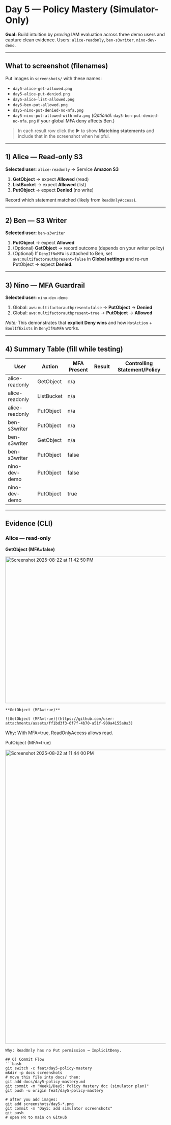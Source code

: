 
# Day 5 — Policy Mastery (Simulator-Only)

**Goal:** Build intuition by *proving* IAM evaluation across three demo users and capture clean evidence. Users: `alice-readonly`, `ben-s3writer`, `nino-dev-demo`.

---

## What to screenshot (filenames)
Put images in `screenshots/` with these names:
- `day5-alice-get-allowed.png`
- `day5-alice-put-denied.png`
- `day5-alice-list-allowed.png`
- `day5-ben-put-allowed.png`
- `day5-nino-put-denied-no-mfa.png`
- `day5-nino-put-allowed-with-mfa.png`
(_Optional:_ `day5-ben-put-denied-no-mfa.png` if your global MFA deny affects Ben.)

> In each result row click the ▶ to show **Matching statements** and include that in the screenshot when helpful.

---

## 1) Alice — Read-only S3
**Selected user:** `alice-readonly` → Service **Amazon S3**
1. **GetObject** → expect **Allowed** (read)
2. **ListBucket** → expect **Allowed** (list)
3. **PutObject** → expect **Denied** (no write)

Record which statement matched (likely from `ReadOnlyAccess`).

---

## 2) Ben — S3 Writer
**Selected user:** `ben-s3writer`
1. **PutObject** → expect **Allowed**
2. (Optional) **GetObject** → record outcome (depends on your writer policy)
3. (Optional) If `DenyIfNoMFA` is attached to Ben, set `aws:multifactorauthpresent=false` in **Global settings** and re-run PutObject → expect **Denied**.

---

## 3) Nino — MFA Guardrail
**Selected user:** `nino-dev-demo`
1. Global: `aws:multifactorauthpresent=false` → **PutObject** → **Denied**
2. Global: `aws:multifactorauthpresent=true` → **PutObject** → **Allowed**

_Note:_ This demonstrates that **explicit Deny wins** and how `NotAction` + `BoolIfExists` in `DenyIfNoMFA` works.

---

## 4) Summary Table (fill while testing)

| User           | Action     | MFA Present | Result | Controlling Statement/Policy |
|----------------|------------|-------------|--------|------------------------------|
| alice-readonly | GetObject  | n/a         |        |                              |
| alice-readonly | ListBucket | n/a         |        |                              |
| alice-readonly | PutObject  | n/a         |        |                              |
| ben-s3writer   | PutObject  | n/a         |        |                              |
| ben-s3writer   | GetObject  | n/a         |        |                              |
| ben-s3writer   | PutObject  | false       |        |                              |
| nino-dev-demo  | PutObject  | false       |        |                              |
| nino-dev-demo  | PutObject  | true        |        |                              |

---

## Evidence (CLI)


### Alice — read-only

**GetObject (MFA=false)**  

<img width="1746" height="460" alt="Screenshot 2025-08-22 at 11 42 50 PM" src="https://github.com/user-attachments/assets/77481e13-5d4e-4579-87ba-359712110c70" />

```
**GetObject (MFA=true)**

![GetObject (MFA=true)](https://github.com/user-attachments/assets/ff1bd3f3-6f7f-4b70-a51f-909a4155a0a3)

```

Why: With MFA=true, ReadOnlyAccess allows read.

PutObject (MFA=true)

<img width="3390" height="922" alt="Screenshot 2025-08-22 at 11 44 00 PM" src="https://github.com/user-attachments/assets/417f4a9a-6f9b-43b9-859e-2f84fb63a34b" />

```
Why: ReadOnly has no Put permission → ImplicitDeny.

## 6) Commit Flow
```bash
git switch -c feat/day5-policy-mastery
mkdir -p docs screenshots
# move this file into docs/ then:
git add docs/day5-policy-mastery.md
git commit -m "Week1/Day5: Policy Mastery doc (simulator plan)"
git push -u origin feat/day5-policy-mastery

# after you add images:
git add screenshots/day5-*.png
git commit -m "Day5: add simulator screenshots"
git push
# open PR to main on GitHub
```

